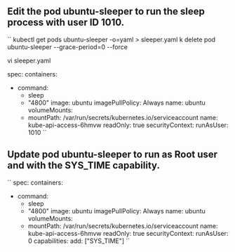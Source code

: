 ## Edit the pod ubuntu-sleeper to run the sleep process with user ID 1010.
``
kubectl get pods ubuntu-sleeper -o=yaml > sleeper.yaml
k delete pod ubuntu-sleeper --grace-period=0 --force 

vi sleeper.yaml 

spec:
  containers:
  - command:
    - sleep
    - "4800"
    image: ubuntu
    imagePullPolicy: Always
    name: ubuntu
    volumeMounts:
    - mountPath: /var/run/secrets/kubernetes.io/serviceaccount
      name: kube-api-access-6hmvw
      readOnly: true
    securityContext:
      runAsUser: 1010
``

## Update pod ubuntu-sleeper to run as Root user and with the SYS_TIME capability.

``
spec:
  containers:
  - command:
    - sleep
    - "4800"
    image: ubuntu
    imagePullPolicy: Always
    name: ubuntu
    volumeMounts:
    - mountPath: /var/run/secrets/kubernetes.io/serviceaccount
      name: kube-api-access-6hmvw
      readOnly: true
    securityContext:
      runAsUser: 0
      capabilities:
        add: ["SYS_TIME"]
``